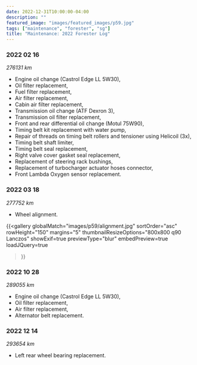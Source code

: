 ```yaml
---
date: 2022-12-31T10:00:00-04:00
description: ""
featured_image: "images/featured_images/p59.jpg"
tags: ["maintenance", "forester", "sg"]
title: "Maintenance: 2022 Forester Log"
---
```


### 2022 02 16
*276131 km*
* Engine oil change (Castrol Edge LL 5W30),
* Oil filter replacement,
* Fuel filter replacement,
* Air filter replacement,
* Cabin air filter replacement,
* Transmission oil change (ATF Dexron 3),
* Transmission oil filter replacement,
* Front and rear differential oil change (Motul 75W90),
* Timing belt kit replacement with water pump,
* Repair of threads on timing belt rollers and tensioner using Helicoil (3x),
* Timing belt shaft limiter,
* Timing belt seal replacement,
* Right valve cover gasket seal replacement,
* Replacement of steering rack bushings,
* Replacement of turbocharger actuator hoses connector,
* Front Lambda Oxygen sensor replacement.

### 2022 03 18
*277752 km*
* Wheel alignment.

{{<gallery
    globalMatch="images/p59/alignment.jpg"
    sortOrder="asc"
    rowHeight="150"
    margins="5"
    thumbnailResizeOptions="800x800 q90 Lanczos"
    showExif=true
    previewType="blur"
    embedPreview=true
    loadJQuery=true
>}}

### 2022 10 28
*289055 km*
* Engine oil change (Castrol Edge LL 5W30),
* Oil filter replacement,
* Air filter replacement,
* Alternator belt replacement.

### 2022 12 14
*293654 km*
* Left rear wheel bearing replacement.
